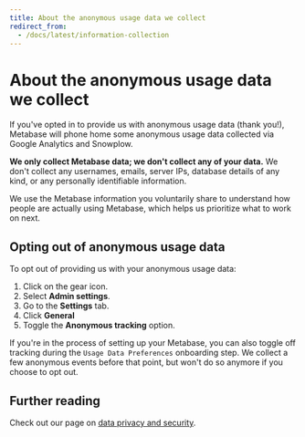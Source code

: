 ```yaml
---
title: About the anonymous usage data we collect
redirect_from:
  - /docs/latest/information-collection
---
```


# About the anonymous usage data we collect

If you've opted in to provide us with anonymous usage data (thank you!), Metabase will phone home some anonymous usage data collected via Google Analytics and Snowplow.

**We only collect Metabase data; we don't collect any of your data.** We don't collect any usernames, emails, server IPs, database details of any kind, or any personally identifiable information.

We use the Metabase information you voluntarily share to understand how people are actually using Metabase, which helps us prioritize what to work on next.

## Opting out of anonymous usage data

To opt out of providing us with your anonymous usage data:

1. Click on the gear icon.
2. Select **Admin settings**.
3. Go to the **Settings** tab.
4. Click **General**
5. Toggle the **Anonymous tracking** option.

If you're in the process of setting up your Metabase, you can also toggle off tracking during the `Usage Data Preferences` onboarding step. We collect a few anonymous events before that point, but won't do so anymore if you choose to opt out.

## Further reading

Check out our page on [data privacy and security](https://www.metabase.com/security).

